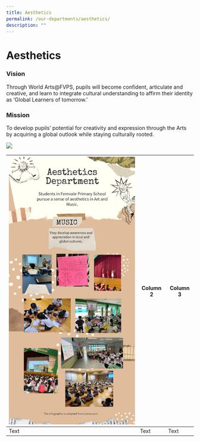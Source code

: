 ```yaml
---
title: Aesthetics
permalink: /our-departments/aesthetics/
description: ""
---
```

# Aesthetics

### Vision

Through World Arts@FVPS, pupils will become confident, articulate and creative, and learn to integrate cultural understanding to affirm their identity as ‘Global Learners of tomorrow.’

### Mission

To develop pupils’ potential for creativity and expression through the Arts by acquiring a global outlook while staying culturally rooted.

![](/images/Aesthetic%201.png)

| ![](/images/aesthetics%202.jpg) | Column 2 | Column 3 |
| -------- | -------- | -------- |
| Text     | Text     | Text     |

